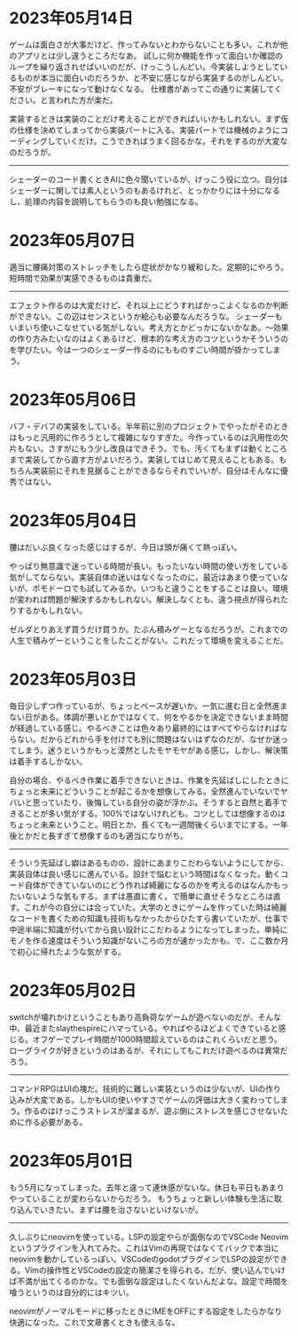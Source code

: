  # 2023年05月14日

 ゲームは面白さが大事だけど、作ってみないとわからないことも多い。これが他のアプリとは少し違うところだなあ。
 試しに何か機能を作って面白いか確認のループを繰り返されせばいいのだが、けっこうしんどい。今実装しようとしているものが本当に面白いのだろうか、と不安に感じながら実装するのがしんどい。不安がブレーキになって動けなくなる。
 仕様書があってこの通りに実装してください。と言われた方が楽だ。
 
 実装するときは実装のことだけ考えることができればいいかもしれない。まず仮の仕様を決めてしまってから実装パートに入る。実装パートでは機械のようにコーディングしていくだけ。こうできればうまく回るかな。それをするのが大変なのだろうが。
 
 ---
 
 シェーダーのコード書くときAIに色々聞いているが、けっこう役に立つ。自分はシェーダーに関しては素人というのもあるけれど、とっかかりには十分になるし、処理の内容を説明してもらうのも良い勉強になる。


# 2023年05月07日

適当に腰痛対策のストレッチをしたら症状がかなり緩和した。定期的にやろう。短時間で効果が実感できるものは貴重だ。

--- 

エフェクト作るのは大変だけど、それ以上にどうすればかっこよくなるのか判断ができない。この辺はセンスというか絵心も必要なんだろうな。
シェーダーもいまいち使いこなせている気がしない。考え方とかどっかにないかなあ。～効果の作り方みたいなのはよくあるけど、根本的な考え方のコツというかそういうのを学びたい。今は一つのシェーダー作るのにもものすごい時間が掛かってしまう。

# 2023年05月06日

バフ・デバフの実装をしている。半年前に別のプロジェクトでやったがそのときはもっと汎用的に作ろうとして複雑になりすぎた。今作っているのは汎用性の欠片もない。さすがにもう少し改良はできそう。でも、汚くてもまずは動くところまで実装してから直す方がよいだろう。実装してはじめて見えることもある。もちろん実装前にそれを見据ることができるならそれでいいが、自分はそんなに優秀ではない。


# 2023年05月04日

腰はだいぶ良くなった感じはするが、今日は頭が痛くて熱っぽい。

やっぱり無意識で迷っている時間が長い。もったいない時間の使い方をしている気がしてならない。実装自体の迷いはなくなったのに。最近はあまり使っていないが、ポモドーロでも試してみるか。いつもと違うことをすることは良い。環境が変われば問題が解決するかもしれない。解決しなくとも、違う視点が得られたりするかもしれない。

ゼルダとりあえず買うだけ買うか。たぶん積みゲーとなるだろうが。これまでの人生で積みゲーということをしたことがない。これだって環境を変えることだ。




# 2023年05月03日

毎日少しずつ作っているが、ちょっとペースが遅いか。一気に進む日と全然進まない日がある。体調が悪いとかではなくて、何をやるかを決定できないまま時間が経過している感じ。やるべきことは色々あり最終的にはすべてやらなければならない。だからどれから手を付けても別に問題はないはずなのだが、なぜか迷ってしまう。迷うというかもっと漠然としたモヤモヤがある感じ。しかし、解決策は着手するしかない。

自分の場合、やるべき作業に着手できないときは、作業を先延ばしにしたときにちょっと未来にどういうことが起こるかを想像してみる。全然進んでいないでヤバいと思っていたり、後悔している自分の姿が浮かぶ。そうすると自然と着手できることが多い気がする。100%ではないけれども。コツとしては想像するのはちょっと未来ということ。明日とか、長くても一週間後くらいまでにする。一年後とかだと長すぎて想像するのも適当になりがち。

---


そういう先延ばし癖はあるものの、設計にあまりこだわらないようにしてから、実装自体は良い感じに進んでいる。設計で悩むという時間はなくなった。動くコード自体ができていないのにどう作れば綺麗になるのかを考えるのはなんかもったいないような気もする。まずは愚直に書く。で簡単に直せそうなところは直す。これが今の自分には合っていた。大学のときにゲームを作っていた時は綺麗なコードを書くための知識も技術もなかったからひたすら書いていたが、仕事で中途半端に知識が付いてから良い設計にこだわるようになってしまった。単純にモノを作る速度はそういう知識がないころの方が速かったかも。で、ここ数か月で初心に帰れたような気がする。




# 2023年05月02日


switchが壊れかけということもあり高負荷なゲームが遊べないのだが、そんな中、最近またslaythespireにハマっている。やればやるほどよくできていると感じる。オフゲーでプレイ時間が1000時間超えているのはこれくらいだと思う。ローグライクが好きというのはあるが、それにしてもこれだけ遊べるのは異常だろう。

---

コマンドRPGはUIの塊だ。技術的に難しい実装というのは少ないが、UIの作り込みが大変である。しかもUIの使いやすさでゲームの評価は大きく変わってしまう。作るのはけっこうストレスが溜まるが、遊ぶ側にストレスを感じさせないために作る必要がある。


# 2023年05月01日

もう5月になってしまった。去年と違って連休感がないな。休日も平日もあまりやっていることが変わらないからだろう。
もうちょっと新しい体験も生活に取り込んでいきたい。まずは腰を治さないといけないが。

---

久しぶりにneovimを使っている。LSPの設定やらが面倒なのでVSCode Neovimというプラグインを入れてみた。これはVimの再現ではなくてバックで本当にneovimを動かしているっぽい。VSCodeのgodotプラグインでLSPの設定ができる。Vimの操作性とVSCodeの設定の簡潔さを得られる。だが、使い込んでいけば不満が出てくるのかな。でも面倒な設定はしたくないんだよな。設定で時間を喰うというのは自分的にはキツい。

neovimがノーマルモードに移ったときにIMEをOFFにする設定をしたらかなり快適になった。これで文章書くときも使えるな。
